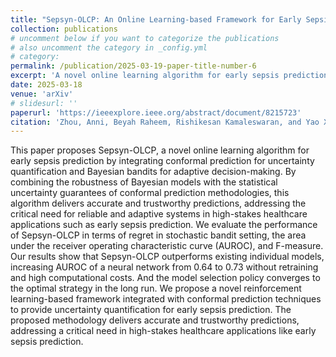 ```yaml
---
title: "Sepsyn-OLCP: An Online Learning-based Framework for Early Sepsis Prediction with Uncertainty Quantification using Conformal Prediction"
collection: publications
# uncomment below if you want to categorize the publications
# also uncomment the category in _config.yml 
# category:  
permalink: /publication/2025-03-19-paper-title-number-6
excerpt: 'A novel online learning algorithm for early sepsis prediction by integrating conformal prediction for uncertainty quantification and Bayesian bandits for adaptive decision-making'
date: 2025-03-18
venue: 'arXiv'
# slidesurl: ''
paperurl: 'https://ieeexplore.ieee.org/abstract/document/8215723'
citation: 'Zhou, Anni, Beyah Raheem, Rishikesan Kamaleswaran, and Yao Xie. "Sepsyn-OLCP: An Online Learning-based Framework for Early Sepsis Prediction with Uncertainty Quantification using Conformal Prediction." arXiv preprint arXiv:2503.14663 (2025). https://doi.org/10.48550/arXiv.2503.14663.'
---
```


This paper proposes Sepsyn-OLCP, a novel online learning algorithm for early sepsis prediction by integrating conformal prediction for uncertainty quantification and Bayesian bandits for adaptive decision-making. By combining the robustness of Bayesian models with the statistical uncertainty guarantees of conformal prediction methodologies, this algorithm delivers accurate and trustworthy predictions, addressing the critical need for reliable and adaptive systems in high-stakes healthcare applications such as early sepsis prediction. We evaluate the performance of Sepsyn-OLCP in terms of regret in stochastic bandit setting, the area under the receiver operating characteristic curve (AUROC), and F-measure. Our results show that Sepsyn-OLCP outperforms existing individual models, increasing AUROC of a neural network from 0.64 to 0.73 without retraining and high computational costs. And the model selection policy converges to the optimal strategy in the long run. We propose a novel reinforcement learning-based framework integrated with conformal prediction techniques to provide uncertainty quantification for early sepsis prediction. The proposed methodology delivers accurate and trustworthy predictions, addressing a critical need in high-stakes healthcare applications like early sepsis prediction.